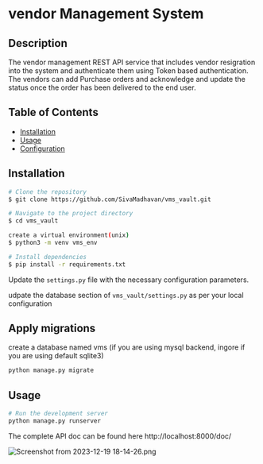 # vendor Management System

## Description

The vendor management REST API service that includes vendor resigration into the system and authenticate them using Token based authentication. The vendors can add Purchase orders and acknowledge and update the status once the order has been delivered to the end user. 

## Table of Contents

- [Installation](#installation)
- [Usage](#usage)
- [Configuration](#configuration)


## Installation
```bash
# Clone the repository
$ git clone https://github.com/SivaMadhavan/vms_vault.git

# Navigate to the project directory
$ cd vms_vault

create a virtual environment(unix)
$ python3 -m venv vms_env

# Install dependencies
$ pip install -r requirements.txt
```

Update the `settings.py` file with the necessary configuration parameters.


udpate the database section of `vms_vault/settings.py` as per your local configuration
## Apply migrations
create a database named vms (if you are using mysql backend, ingore if you are using default sqlite3)

```bash
python manage.py migrate
```

## Usage

```bash
# Run the development server
python manage.py runserver
```
The complete API doc can be found here 
http://localhost:8000/doc/

![Screenshot from 2023-12-19 18-14-26.png](..%2F..%2F..%2FPictures%2FScreenshot%20from%202023-12-19%2018-14-26.png)

